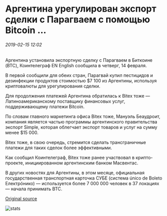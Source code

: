 # Аргентина урегулирован экспорт сделки с Парагваем с помощью Bitcoin ...

###### 2019-02-15 12:02

Аргентина установила экспортную сделку с Парагваем в Биткоине (BTC), Коинтелеграф EN English сообщила в четверг, 14 февраля.

В первой сообщили для обеих стран, Парагвай купил пестицидов и дезинфекции продуктов стоимостью $7 100 из Аргентины, используя криптовалюты для урегулирования сделки.

Для продолжения платежей Аргентина обратилась к Bitex тоже — Латиноамериканскому поставщику финансовых услуг, поддерживающему платежи Bitcoin.

По словам главного маркетинга офиса Bitex тоже, Мануэль Беаудроит, компания является частью программы аргентинского правительства экспорт Simple, которая облегчает экспорт товаров и услуг на сумму менее $15 000.

Bitex тоже, в свою очередь, стремится сделать трансграничные платежи для таких сделок более эффективными.

Как сообщил Коинтелеграф, Bitex тоже ранее участвовал в крипто-проекте, инициированном аргентинским банком Масвентас.

В других новостях для Аргентины, в этом месяце, официальная государственная транспортная карточка СУБЕ (система único de Boleto Електрóнико) — используется более 7 000 000 человек в 37 локациях — начала принимать BTC.

[Original source](https://cointelegraph.com/news/argentina-settles-export-deal-with-paraguay-using-bitcoin)

![stats](https://c.statcounter.com/11760860/0/a89fa40b/1/ "stats")